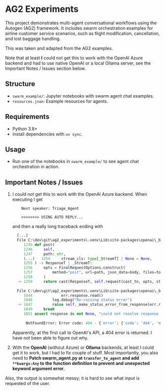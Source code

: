 # AG2 Experiments

This project demonstrates multi-agent conversational workflows using the Autogen (AG2) framework. It includes swarm orchestration examples for airline customer service scenarios, such as flight modification, cancellation, and lost baggage handling.

This was taken and adapted from the AG2 examples.

Note that at least **I** could not get this to work with the OpenAI Azure backend and had to use native OpenAI or a local Ollama server, see the Important Notes / Issues section below.

## Structure

- `swarm_example/`: Jupyter notebooks with swarm agent chat examples.
- `resources.json`: Example resources for agents.

## Requirements

- Python 3.8+
- Install dependencies with `uv sync`.

## Usage

- Run one of the notebooks in `swarm_example/` to see agent chat orchestration in action.

## Important Notes / Issues

1. I could not get this to work with the OpenAI Azure backend. When executing I get

    ```
        Next speaker: Triage_Agent
  
        >>>>>>>> USING AUTO REPLY...
    ```

      and then a really long traceback ending with

      ```python
        [...]
        File C:\dev\git\ag2_experiments\.venv\Lib\site-packages\openai\_base_client.py:1259, in SyncAPIClient.post(self, path, cast_to, body, options, files, stream, stream_cls)
           1245 def post(
           1246     self,
           1247     path: str,
           (...)   1254     stream_cls: type[_StreamT] | None = None,
           1255 ) -> ResponseT | _StreamT:
           1256     opts = FinalRequestOptions.construct(
           1257         method="post", url=path, json_data=body, files=to_httpx_files(files), **options
           1258     )
        -> 1259     return cast(ResponseT, self.request(cast_to, opts, stream=stream, stream_cls=stream_cls))
        
        File C:\dev\git\ag2_experiments\.venv\Lib\site-packages\openai\_base_client.py:1047, in SyncAPIClient.request(self, cast_to, options, stream, stream_cls)
           1044             err.response.read()
           1046         log.debug("Re-raising status error")
        -> 1047         raise self._make_status_error_from_response(err.response) from None
           1049     break
           1051 assert response is not None, "could not resolve response (should never happen)"
        
            NotFoundError: Error code: 404 - {'error': {'code': '404', 'message': 'Resource not found'}}
      ```

      Apparently, at the first call to OpenAI's API, a 404 error is returned. I have not been able to figure out why.
  
2. With the **OpenAI** (without Azure) or **Ollama** backends, at least I could get it to work, but I had to fix couple of stuff. Most importantly, you also need to **Patch swarm_agent.py at `transfer_to_agent` and add `**kwargs:Any` to the function definition to prevent and unexpected keyword argument error.**

Also, the output is somewhat messy; it is hard to see what input is requested of the user.
